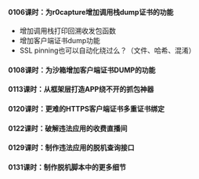 #### 0106课时：为r0capture增加调用栈dump证书的功能

- 增加调用栈打印回溯收发包函数
- 增加客户端证书dump功能
- SSL pinning也可以自动化绕过么？（文件、哈希、混淆）

#### 0108课时：为沙箱增加客户端证书DUMP的功能



#### 0113课时：从框架层打造APP绕不开的抓包神器



#### 0120课时：更难的HTTPS客户端证书多重证书绑定



#### 0122课时：破解违法应用的收费直播间



#### 0129课时：制作违法应用的脱机查询接口



#### 0131课时：制作脱机脚本中的更多细节



#### 

